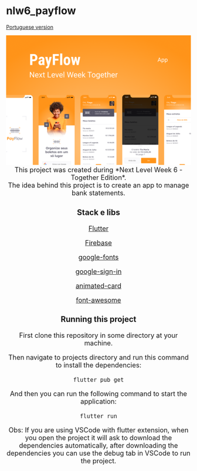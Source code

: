 # nlw6_payflow

[Portuguese version]("./../README.md")

<img src="./assets/Capa.png" style="zoom:55%;" />

<center style="font-size: 18px">This project was created during *Next Level Week 6 - Together Edition*.

<center style="font-size: 18px">The idea behind this project is to create an app to manage bank statements.



### Stack e libs

[Flutter](https://flutter.dev/)

[Firebase](https://firebase.google.com/?hl=pt)

[google-fonts](https://pub.dev/packages/google_fonts)

[google-sign-in](https://pub.dev/packages/google_sign_in)

[animated-card](https://pub.dev/packages/animated_card)

[font-awesome](https://pub.dev/packages/font_awesome)



### Running this project

First clone this repository in some directory at your machine.

Then navigate to projects directory and run this command to install the dependencies: 

```text
flutter pub get
```

And then you can run the following command to start the application:

```
flutter run
```

Obs: If you are using VSCode with flutter extension, when you open the project it will ask to download the dependencies automatically, after downloading the dependencies you can use the debug tab in VSCode to run the project.

